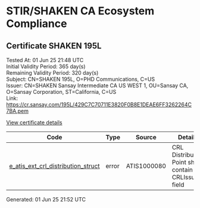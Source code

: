 # STIR/SHAKEN CA Ecosystem Compliance

## Certificate SHAKEN 195L

Tested At: 01 Jun 25 21:48 UTC\
Initial Validity Period: 365 day(s)\
Remaining Validity Period: 320 day(s)\
Subject: CN=SHAKEN 195L, O=PHD Communications, C=US\
Issuer: CN=SHAKEN Sansay Intermediate CA US WEST 1, OU=Sansay CA, O=Sansay Corporation, ST=California, C=US\
Link: https://cr.sansay.com/195L/429C7C70711E3820F0B8E1DEAE6FF3262264C7BA.pem

[View certificate details](https://x509.io/?cert=MIICpDCCAkqgAwIBAgIUQpx8cHEeOCDwuOHerm%2FzJiJkx7owCgYIKoZIzj0EAwIwgYUxCzAJBgNVBAYTAlVTMRMwEQYDVQQIDApDYWxpZm9ybmlhMRswGQYDVQQKDBJTYW5zYXkgQ29ycG9yYXRpb24xEjAQBgNVBAsMCVNhbnNheSBDQTEwMC4GA1UEAwwnU0hBS0VOIFNhbnNheSBJbnRlcm1lZGlhdGUgQ0EgVVMgV0VTVCAxMB4XDTI1MDQxNzIxMTY1M1oXDTI2MDQxNzIxMTY1M1owQDELMAkGA1UEBhMCVVMxGzAZBgNVBAoMElBIRCBDb21tdW5pY2F0aW9uczEUMBIGA1UEAwwLU0hBS0VOIDE5NUwwWTATBgcqhkjOPQIBBggqhkjOPQMBBwNCAARSvY%2F5mLqBLetIqGUY6dIMVB6JBY38%2FrZcP%2F2tyzTJOlnXx%2Bbz48dbEWK%2Fe3yLMITDHJum2qrIFm%2FhasQAmGLco4HbMIHYMBYGCCsGAQUFBwEaBAowCKAGFgQxOTVMMBcGA1UdIAQQMA4wDAYKYIZIAYb%2FCQEBBDAdBgNVHQ4EFgQU61%2FYWNjihiKC0EaMeBIhbyM2OXUwHwYDVR0jBBgwFoAUrNOT9UNDzAq%2BRVgXE32SfNzDAUYwRwYDVR0fBEAwPjA8oDqgOIY2aHR0cHM6Ly9hdXRoZW50aWNhdGUtYXBpLmljb25lY3Rpdi5jb20vZG93bmxvYWQvdjEvY3JsMAwGA1UdEwEB%2FwQCMAAwDgYDVR0PAQH%2FBAQDAgeAMAoGCCqGSM49BAMCA0gAMEUCIQDVis68raUixWJvhah2X%2FuNrMbZL4vwW47T0qQOUm5VzwIgRrhrivt95%2BqK36Mk7plKVsIyoudzmEQ4q4IPQ5abZKs%3D)

| Code | Type | Source | Details |
|------|------|--------|---------|
| [e_atis_ext_crl_distribution_struct](../../ISSUES/e_atis_ext_crl_distribution_struct/README.md) | error | ATIS1000080 | CRL Distribution Point shall contain a CRLIssuer field |


Generated: 01 Jun 25 21:52 UTC